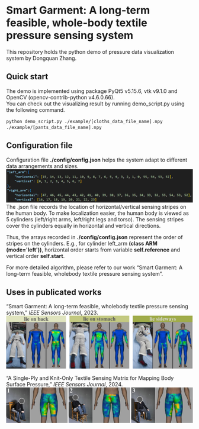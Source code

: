 # Smart Garment: A long-term feasible, whole-body textile pressure sensing system  
This repository holds the python demo of pressure data visualization system by Dongquan Zhang.  
## Quick start  
The demo is implemented using package PyQt5 v5.15.6, vtk v9.1.0 and OpenCV (opencv-contrib-python v4.6.0.66).  
You can check out the visualizing result by running demo_script.py using the following command.
```
python demo_script.py ./example/[cloths_data_file_name].npy ./example/[pants_data_file_name].npy
```

## Configuration file
Configuration file **./config/config.json** helps the system adapt to different data arrangements and sizes.  
![](./fig/configuration_file.png)
The .json file records the location of horizontal/vertical sensing stripes on the human body. To make localization easier, the human body is viewed as 5 cylinders (left/right arms, left/right legs and torso). The sensing stripes cover the cylinders equally in horizontal and vertical directions.

Thus, the arrays recorded in **./config/config.json** represent the order of stripes on the cylinders. E.g., for cylinder left_arm **(class ARM (mode='left'))**, horizontal order starts from variable **self.reference** and vertical order **self.start**.

For more detailed algorithm, please refer to our work “Smart Garment: A long-term feasible, wholebody textile pressure sensing system”.

## Uses in publicated works
“Smart Garment: A long-term feasible, wholebody textile pressure sensing system,” _IEEE Sensors Journal_, 2023.  
![](./fig/Use_in_IEEE_Sensors_2023.png)


“A Single-Ply and Knit-Only Textile Sensing Matrix for Mapping Body Surface Pressure,” _IEEE Sensors Journal_, 2024.  
![](./fig/Use_in_IEEE_Sensors_2024.png)
